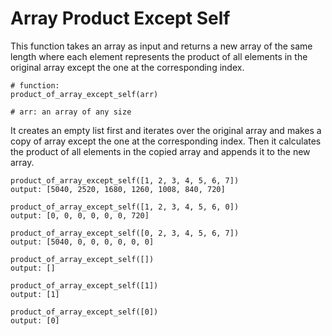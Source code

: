 # Array Product Except Self

This function takes an array as input and returns a new array of the same length where each element represents the product of all elements in the original array except the one at the corresponding index.

```
# function: 
product_of_array_except_self(arr)

# arr: an array of any size
```

It creates an empty list first and iterates over the original array and makes a copy of array except the one at the corresponding index. Then it calculates the product of all elements in the copied array and appends it to the new array.

```
product_of_array_except_self([1, 2, 3, 4, 5, 6, 7])
output: [5040, 2520, 1680, 1260, 1008, 840, 720]

product_of_array_except_self([1, 2, 3, 4, 5, 6, 0])
output: [0, 0, 0, 0, 0, 0, 720]

product_of_array_except_self([0, 2, 3, 4, 5, 6, 7])
output: [5040, 0, 0, 0, 0, 0, 0]

product_of_array_except_self([])
output: []

product_of_array_except_self([1])
output: [1]

product_of_array_except_self([0])
output: [0]

```
